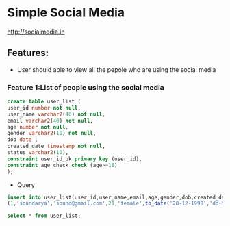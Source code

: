 # Simple Social Media

http://socialmedia.in

## Features:
*  User should able to view all the pepole who are using the social media

### Feature 1:List of people using the social media
```sql
create table user_list (
user_id number not null,
user_name varchar2(40) not null,
email varchar2(40) not null,
age number not null,
gender varchar2(10) not null,
dob date ,
created_date timestamp not null, 
status varchar2(10),
constraint user_id_pk primary key (user_id),
constraint age_check check (age>=18)
);
```
* Query
```sql
insert into user_list(user_id,user_name,email,age,gender,dob,created_date,status) values 
(1,'soundarya','sound@gmail.com',21,'female',to_date('28-12-1998','dd-MM-yyyy'),current_timestamp,'i_am_sound');

select * from user_list;
```
